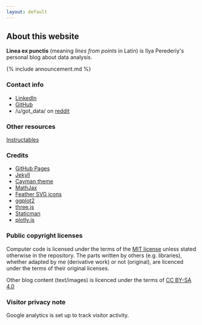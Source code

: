 ```yaml
---
layout: default
---
```


## About this website

**Linea ex punctis** (meaning *lines from points* in Latin) is Ilya Perederiy's personal blog about data analysis.

{% include announcement.md %}

### Contact info

- [LinkedIn](https://www.linkedin.com/in/perederiy/)
- [GitHub](https://github.com/ex-punctis?tab=repositories)
- /u/got_data/ on [reddit](https://www.reddit.com)

### Other resources

[Instructables](https://www.instructables.com/id/IoT-Water-Alarm/)


### Credits

- [GitHub Pages](https://pages.github.com)
- [Jekyll](https://jekyllrb.com/)
- [Cayman theme](https://pages-themes.github.io/cayman/)
- [MathJax](https://www.mathjax.org/)
- [Feather SVG icons](https://feathericons.com)
- [ggplot2](https://ggplot2.tidyverse.org/)
- [three.js](https://threejs.org/)
- [Staticman](https://staticman.net/)
- [plotly.js](https://plot.ly/javascript/)


### Public copyright licenses

Computer code is licensed under the terms of the [MIT license](https://opensource.org/licenses/MIT) unless stated otherwise in the repository. The parts written by others (e.g. libraries), whether adapted by me (derivative work) or not (original), are licenced under the terms of their original licenses. 

Other blog content (text/images) is licenced under the terms of [CC BY-SA 4.0](https://creativecommons.org/licenses/by-sa/4.0/)

### Visitor privacy note

Google analytics is set up to track visitor activity.